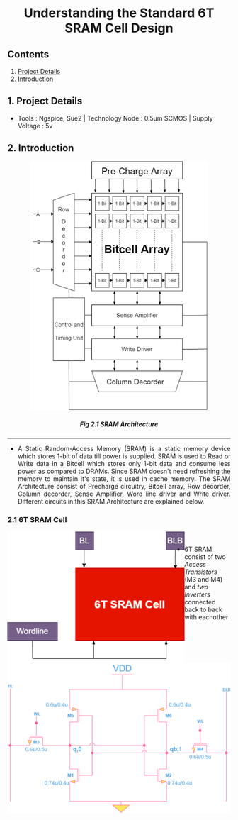 # <p align="center"> Understanding the Standard 6T SRAM Cell Design </p>
## Contents
1. [Project Details](#1-Project-Details)
2. [Introduction](#1-Introduction)
## 1. Project Details
- Tools : Ngspice, Sue2 | Technology Node : 0.5um SCMOS | Supply Voltage : 5v
## 2. Introduction
<p align="center"><img width="400" hight="400" src="https://github.com/Khadgaray/6T_SRAM/blob/main/Images/6T_SRAM_Architecture.png" /></p> 

##### <p align="center"> Fig 2.1 SRAM Architecture </p>

---

- <p align="justify"> A Static Random-Access Memory (SRAM) is a static memory device which stores 1-bit of data till power is supplied. SRAM is used to Read or Write data in a Bitcell which stores only 1-bit data and consume less power as compared to DRAMs. Since SRAM doesn't need refreshing the memory to maintain it's state, it is used in cache memory. The SRAM Architecture consist of Precharge circuitry, Bitcell array, Row decorder, Column decorder, Sense Amplifier, Word line driver and Write driver. Different circuits in this SRAM Architecture are explained below.</p>

### 2.1 6T SRAM Cell
<img align="left" width="400" hight="400" src="https://github.com/Khadgaray/6T_SRAM/blob/main/Images/6T_SRAM_block.png" /><img align="right" width="600" hight="600" src="https://github.com/Khadgaray/6T_SRAM/blob/main/Images/6T_SRAM.png" />

<br>

- 6T SRAM consist of two *Access Transistors* (M3 and M4) and *two Inverters* connected back to back with eachother 
